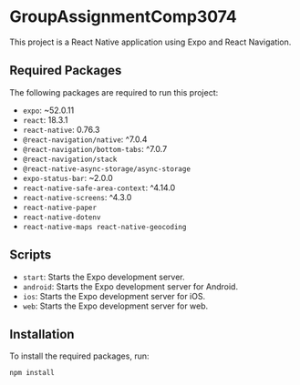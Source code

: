 # GroupAssignmentComp3074

This project is a React Native application using Expo and React Navigation.

## Required Packages

The following packages are required to run this project:

- `expo`: ~52.0.11
- `react`: 18.3.1
- `react-native`: 0.76.3
- `@react-navigation/native`: ^7.0.4
- `@react-navigation/bottom-tabs`: ^7.0.7
- `@react-navigation/stack`
- `@react-native-async-storage/async-storage`
- `expo-status-bar`: ~2.0.0
- `react-native-safe-area-context`: ^4.14.0
- `react-native-screens`: ^4.3.0
- `react-native-paper`
- `react-native-dotenv`
- `react-native-maps react-native-geocoding`

## Scripts

- `start`: Starts the Expo development server.
- `android`: Starts the Expo development server for Android.
- `ios`: Starts the Expo development server for iOS.
- `web`: Starts the Expo development server for web.

## Installation

To install the required packages, run:

```sh
npm install